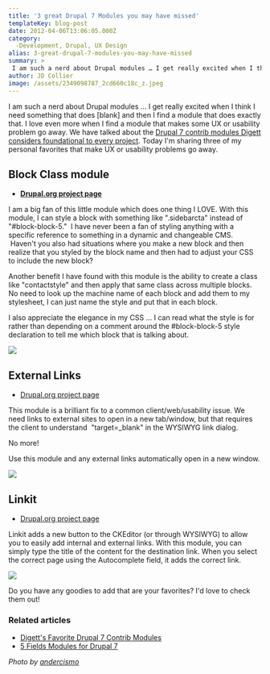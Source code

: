 ```yaml
---
title: '3 great Drupal 7 Modules you may have missed'
templateKey: blog-post
date: 2012-04-06T13:06:05.000Z
category: 
  -Development, Drupal, UX Design
alias: 3-great-drupal-7-modules-you-may-have-missed
summary: > 
 I am such a nerd about Drupal modules … I get really excited when I think I need something that does [blank] and then I find a module that does exactly that. I love even more when I find a module that makes some UX or usability problem go away. We have talked about the Drupal 7 contrib modules Digett considers foundational to every project. Today I'm sharing three of my personal favorites that make UX or usability problems go away.
author: JD Collier
image: /assets/2349098787_2cd660c18c_z.jpeg
---
```


I am such a nerd about Drupal modules … I get really excited when I think I need something that does \[blank\] and then I find a module that does exactly that. I love even more when I find a module that makes some UX or usability problem go away. We have talked about the [Drupal 7 contrib modules Digett considers foundational to every project](/insights/digett-s-favorite-drupal-7-contrib-modules). Today I'm sharing three of my personal favorites that make UX or usability problems go away.

Block Class module 
-------------------

*   [**Drupal.org project page**](https://www.drupal.org/project/block_class)

I am a big fan of this little module which does one thing I LOVE. With this module, I can style a block with something like ".sidebarcta" instead of "#block-block-5."  I have never been a fan of styling anything with a specific reference to something in a dynamic and changeable CMS.  Haven't you also had situations where you make a new block and then realize that you styled by the block name and then had to adjust your CSS to include the new block?

Another benefit I have found with this module is the ability to create a class like "contactstyle" and then apply that same class across multiple blocks. No need to look up the machine name of each block and add them to my stylesheet, I can just name the style and put that in each block.

I also appreciate the elegance in my CSS … I can read what the style is for rather than depending on a comment around the #block-block-5 style declaration to tell me which block that is talking about.

![](/assets/block-class_2.png)

External Links 
---------------

*   [Drupal.org project page](https://www.drupal.org/project/extlink)

This module is a brilliant fix to a common client/web/usability issue. We need links to external sites to open in a new tab/window, but that requires the client to understand  "target=\_blank" in the WYSIWYG link dialog. 

No more!

Use this module and any external links automatically open in a new window.

![](/assets/external-links.png)

Linkit
------

*   [Drupal.org project page](https://www.drupal.org/project/linkit)

Linkit adds a new button to the CKEditor (or through WYSIWYG) to allow you to easily add internal and external links. With this module, you can simply type the title of the content for the destination link. When you select the correct page using the Autocomplete field, it adds the correct link.

![](/assets/linkit_1.png)

Do you have any goodies to add that are your favorites? I'd love to check them out!

### Related articles

*   [Digett's Favorite Drupal 7 Contrib Modules](/insights/digett-s-favorite-drupal-7-contrib-modules)
*   [5 Fields Modules for Drupal 7](/insights/5-fields-modules-drupal-7)

_Photo by [andercismo](http://www.flickr.com/photos/andercismo/2349098787/)_